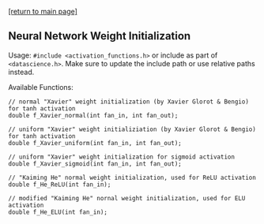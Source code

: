 [[return to main page]](../../../../README.md)
## Neural Network Weight Initialization

Usage: `#include <activation_functions.h>` or include as part of `<datascience.h>`.
Make sure to update the include path or use relative paths instead.

Available Functions:
```
// normal "Xavier" weight initialization (by Xavier Glorot & Bengio) for tanh activation
double f_Xavier_normal(int fan_in, int fan_out);

// uniform "Xavier" weight initializiation (by Xavier Glorot & Bengio) for tanh activation
double f_Xavier_uniform(int fan_in, int fan_out);

// uniform "Xavier" weight initialization for sigmoid activation
double f_Xavier_sigmoid(int fan_in, int fan_out);

// "Kaiming He" normal weight initialization, used for ReLU activation
double f_He_ReLU(int fan_in);

// modified "Kaiming He" nornal weight initialization, used for ELU activation
double f_He_ELU(int fan_in);
```